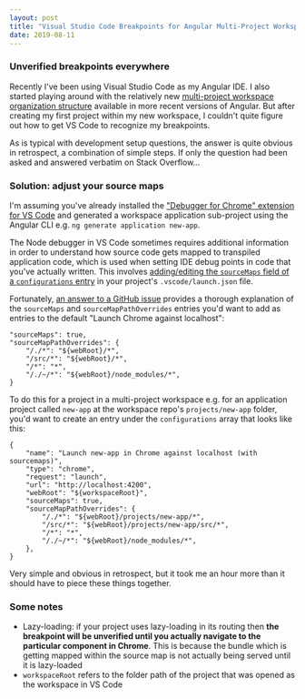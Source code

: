 ```yaml
---
layout: post
title: "Visual Studio Code Breakpoints for Angular Multi-Project Workspace"
date: 2019-08-11
---
```

### Unverified breakpoints everywhere
Recently I've been using Visual Studio Code as my Angular IDE. I also started playing around with the relatively new [multi-project workspace organization structure](https://angular.io/guide/file-structure#multiple-projects) available in more recent versions of Angular. But after creating my first project within my new workspace, I couldn't quite figure out how to get VS Code to recognize my breakpoints.

As is typical with development setup questions, the answer is quite obvious in retrospect, a combination of simple steps. If only the question had been asked and answered verbatim on Stack Overflow...

### Solution: adjust your source maps
I'm assuming you've already installed the ["Debugger for Chrome" extension for VS Code](https://code.visualstudio.com/blogs/2016/02/23/introducing-chrome-debugger-for-vs-code) and generated a workspace application sub-project using the Angular CLI e.g. `ng generate application new-app`.

The Node debugger in VS Code sometimes requires additional information in order to understand how source code gets mapped to transpiled application code, which is used when setting IDE debug points in code that you've actually written. This involves [adding/editing the `sourceMaps` field of a `configurations` entry](https://code.visualstudio.com/docs/nodejs/nodejs-debugging#_source-maps) in your project's `.vscode/launch.json` file.

Fortunately, [an answer to a GitHub issue](https://github.com/angular/angular-cli/issues/13154#issuecomment-445725373) provides a thorough explanation of the `sourceMaps` and `sourceMapPathOverrides` entries you'd want to add as entries to the default "Launch Chrome against localhost":
```
"sourceMaps": true,
"sourceMapPathOverrides": {
    "/./*": "${webRoot}/*",
    "/src/*": "${webRoot}/*",
    "/*": "*",
    "/./~/*": "${webRoot}/node_modules/*",
}
```

To do this for a project in a multi-project workspace e.g. for an application project called `new-app` at the workspace repo's `projects/new-app` folder, you'd want to create an entry under the `configurations` array that looks like this:
```
{
    "name": "Launch new-app in Chrome against localhost (with sourcemaps)",
    "type": "chrome",
    "request": "launch",
    "url": "http://localhost:4200",
    "webRoot": "${workspaceRoot}",
    "sourceMaps": true,
    "sourceMapPathOverrides": {
        "/./*": "${webRoot}/projects/new-app/*",
        "/src/*": "${webRoot}/projects/new-app/src/*",
        "/*": "*",
        "/./~/*": "${webRoot}/node_modules/*",
    },
}
```

Very simple and obvious in retrospect, but it took me an hour more than it should have to piece these things together.

### Some notes
- Lazy-loading: if your project uses lazy-loading in its routing then **the breakpoint will be unverified until you actually navigate to the particular component in Chrome**. This is because the bundle which is getting mapped within the source map is not actually being served until it is lazy-loaded
- `workspaceRoot` refers to the folder path of the project that was opened as the workspace in VS Code
